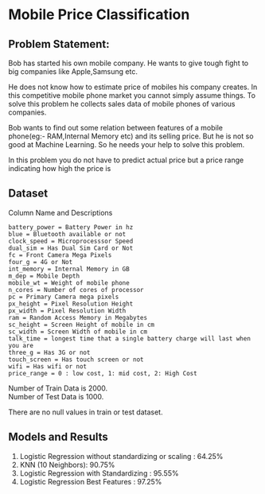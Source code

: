 # Mobile Price Classification

## Problem Statement:
Bob has started his own mobile company. He wants to give tough fight to big companies like Apple,Samsung etc.

He does not know how to estimate price of mobiles his company creates. In this competitive mobile phone market you cannot simply assume things. To solve this problem he collects sales data of mobile phones of various companies.

Bob wants to find out some relation between features of a mobile phone(eg:- RAM,Internal Memory etc) and its selling price. But he is not so good at Machine Learning. So he needs your help to solve this problem.

In this problem you do not have to predict actual price but a price range indicating how high the price is

## Dataset

Column Name and Descriptions

    battery_power = Battery Power in hz
    blue = Bluetooth available or not
    clock_speed = Microprocesssor Speed
    dual_sim = Has Dual Sim Card or Not
    fc = Front Camera Mega Pixels
    four_g = 4G or Not
    int_memory = Internal Memory in GB
    m_dep = Mobile Depth
    mobile_wt = Weight of mobile phone
    n_cores = Number of cores of processor
    pc = Primary Camera mega pixels
    px_height = Pixel Resolution Height
    px_width = Pixel Resolution Width
    ram = Random Access Memory in Megabytes
    sc_height = Screen Height of mobile in cm
    sc_width = Screen Width of mobile in cm
    talk_time = longest time that a single battery charge will last when you are
    three_g = Has 3G or not
    touch_screen = Has touch screen or not
    wifi = Has wifi or not
    price_range = 0 : low cost, 1: mid cost, 2: High Cost

Number of Train Data is 2000.<br>
Number of Test Data is 1000.<br>

There are no null values in train or test dataset.

## Models and Results

1. Logistic Regression without standardizing or scaling : 64.25%
2. KNN (10 Neighbors): 90.75%
3. Logistic Regression with Standardizing : 95.55%
4. Logistic Regression Best Features : 97.25%

